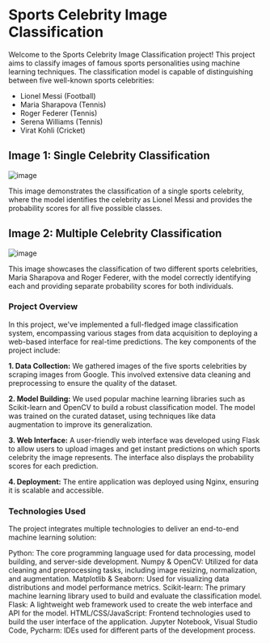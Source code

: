 # Sports Celebrity Image Classification

Welcome to the Sports Celebrity Image Classification project! This project aims to classify images of famous sports personalities using machine learning techniques. The classification model is capable of distinguishing between five well-known sports celebrities:

* Lionel Messi (Football)
* Maria Sharapova (Tennis)
* Roger Federer (Tennis)
* Serena Williams (Tennis)
* Virat Kohli (Cricket)

## Image 1: Single Celebrity Classification
![image](https://github.com/user-attachments/assets/460955ec-7783-45b6-a480-5336b510be8f)

This image demonstrates the classification of a single sports celebrity, where the model identifies the celebrity as Lionel Messi and provides the probability scores for all five possible classes.

## Image 2: Multiple Celebrity Classification
![image](https://github.com/user-attachments/assets/5aeb313d-fd7b-4117-bd61-bf589467ffa6)

This image showcases the classification of two different sports celebrities, Maria Sharapova and Roger Federer, with the model correctly identifying each and providing separate probability scores for both individuals.


### Project Overview
In this project, we've implemented a full-fledged image classification system, encompassing various stages from data acquisition to deploying a web-based interface for real-time predictions. The key components of the project include:

**1. Data Collection:** We gathered images of the five sports celebrities by scraping images from Google. This involved extensive data cleaning and preprocessing to ensure the quality of the dataset.

**2. Model Building:** We used popular machine learning libraries such as Scikit-learn and OpenCV to build a robust classification model. The model was trained on the curated dataset, using techniques like data augmentation to improve its generalization.

**3. Web Interface:** A user-friendly web interface was developed using Flask to allow users to upload images and get instant predictions on which sports celebrity the image represents. The interface also displays the probability scores for each prediction.

**4. Deployment:** The entire application was deployed using Nginx, ensuring it is scalable and accessible.

### Technologies Used
The project integrates multiple technologies to deliver an end-to-end machine learning solution:

Python: The core programming language used for data processing, model building, and server-side development.
Numpy & OpenCV: Utilized for data cleaning and preprocessing tasks, including image resizing, normalization, and augmentation.
Matplotlib & Seaborn: Used for visualizing data distributions and model performance metrics.
Scikit-learn: The primary machine learning library used to build and evaluate the classification model.
Flask: A lightweight web framework used to create the web interface and API for the model.
HTML/CSS/JavaScript: Frontend technologies used to build the user interface of the application.
Jupyter Notebook, Visual Studio Code, Pycharm: IDEs used for different parts of the development process.
